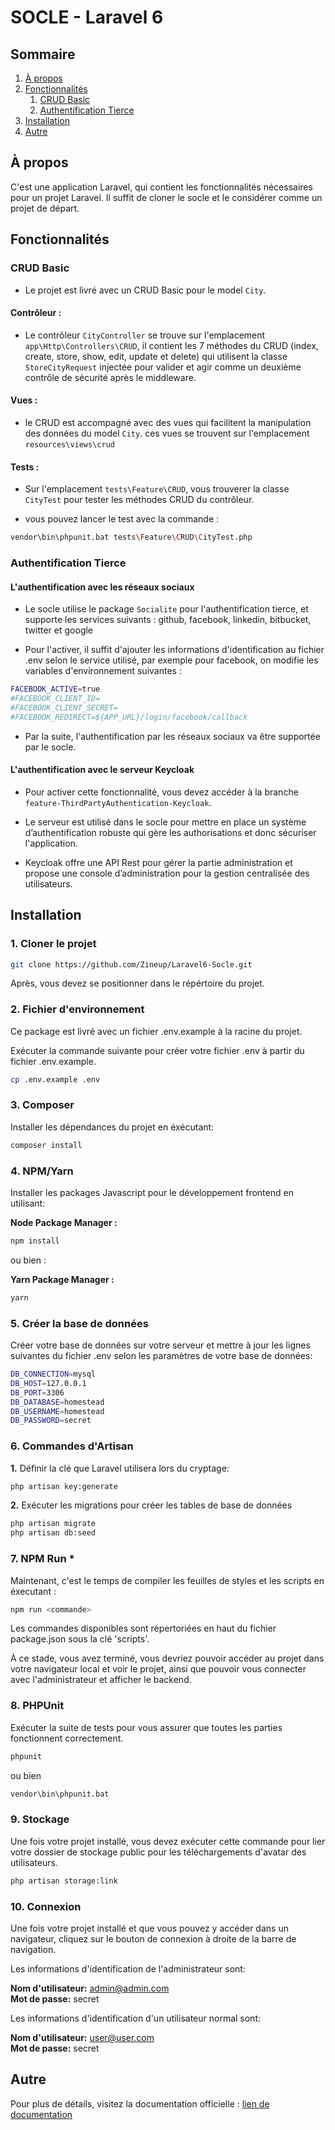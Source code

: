 # SOCLE - Laravel 6

## Sommaire
1. [À propos](#à-propos)
2. [Fonctionnalités](#fonctionnalités)
    1. [CRUD Basic](#crud-basic)
    2. [Authentification Tierce](#authentification-tierce)
3. [Installation](#installation)
4. [Autre](#autre)

## À propos

C'est une application Laravel, qui contient les fonctionnalités nécessaires pour un projet Laravel.
Il suffit de cloner le socle et le considérer comme un projet de départ.

## Fonctionnalités

### CRUD Basic

- Le projet est livré avec un CRUD Basic pour le model ``City``.

#### Contrôleur :

- Le contrôleur ``CityController`` se trouve sur l'emplacement ``app\Http\Controllers\CRUD``, il contient les 7 méthodes du CRUD (index, create, store, show, edit, update et delete) qui utilisent la classe ``StoreCityRequest`` injectée pour valider et agir comme un deuxième contrôle de sécurité après le middleware.

#### Vues :

- le CRUD est accompagné avec des vues qui facilitent la manipulation des données du model ``City``. ces vues se trouvent sur l'emplacement ``resources\views\crud``

#### Tests :
 
- Sur l'emplacement ``tests\Feature\CRUD``, vous trouverer la classe ``CityTest`` pour tester les méthodes CRUD du contrôleur.

- vous pouvez lancer le test avec la commande :

```bash
vendor\bin\phpunit.bat tests\Feature\CRUD\CityTest.php
```

### Authentification Tierce

#### L'authentification avec les réseaux sociaux

- Le socle utilise le package ``Socialite`` pour l'authentification tierce, et supporte les services suivants : github, facebook, linkedin, bitbucket, twitter et google

- Pour l'activer, il suffit d'ajouter les informations d'identification au fichier .env selon le service utilisé, par exemple pour facebook, on modifie les variables d'environnement suivantes :

```bash
FACEBOOK_ACTIVE=true
#FACEBOOK_CLIENT_ID=
#FACEBOOK_CLIENT_SECRET=
#FACEBOOK_REDIRECT=${APP_URL}/login/facebook/callback
```
- Par la suite, l'authentification par les réseaux sociaux va être supportée par le socle.

#### L'authentification avec le serveur Keycloak

- Pour activer cette fonctionnalité, vous devez accéder à la branche ``feature-ThirdPartyAuthentication-Keycloak``.

- Le serveur est utilisé dans le socle pour mettre en place un système d’authentification robuste qui gère les authorisations et donc sécuriser l'application.

- Keycloak offre une API Rest pour gérer la partie administration et propose une console d’administration pour la gestion centralisée des utilisateurs.


## Installation 

### 1. Cloner le projet

```bash
git clone https://github.com/Zineup/Laravel6-Socle.git
```
Après, vous devez se positionner dans le répértoire du projet.

### 2. Fichier d'environnement

Ce package est livré avec un fichier .env.example à la racine du projet.

Exécuter la commande suivante pour créer votre fichier .env à partir du fichier .env.example.

```bash
cp .env.example .env
```

### 3. Composer

Installer les dépendances du projet en éxécutant:

```bash
composer install
```

### 4. NPM/Yarn

Installer les packages Javascript pour le développement frontend en utilisant:

**Node Package Manager :**  
```bash 
npm install
```

ou bien :

**Yarn Package Manager :**  
```bash 
yarn
```

### 5. Créer la base de données

Créer votre base de données sur votre serveur et mettre à jour les lignes suivantes du fichier .env selon les paramètres de votre base de données:

```bash
DB_CONNECTION=mysql
DB_HOST=127.0.0.1
DB_PORT=3306
DB_DATABASE=homestead
DB_USERNAME=homestead
DB_PASSWORD=secret
```

### 6. Commandes d'Artisan

**1.** Définir la clé que Laravel utilisera lors du cryptage:

```bash
php artisan key:generate
```

**2.**  Exécuter les migrations pour créer les tables de base de données

```bash
php artisan migrate
php artisan db:seed
```

### 7. NPM Run *

Maintenant, c'est le temps de compiler les feuilles de styles et les scripts en éxecutant :

```bash
npm run <commande>
```
Les commandes disponibles sont répertoriées en haut du fichier package.json sous la clé 'scripts'.

À ce stade, vous avez terminé, vous devriez pouvoir accéder au projet dans votre navigateur local et voir le projet, ainsi que pouvoir vous connecter avec l'administrateur et afficher le backend.

### 8. PHPUnit

Exécuter la suite de tests pour vous assurer que toutes les parties fonctionnent correctement.

```bash
phpunit
```
ou bien 
```bash
vendor\bin\phpunit.bat
```

### 9. Stockage

Une fois votre projet installé, vous devez exécuter cette commande pour lier votre dossier de stockage public pour les téléchargements d'avatar des utilisateurs.

```bash
php artisan storage:link
```

### 10. Connexion

Une fois votre projet installé et que vous pouvez y accéder dans un navigateur, cliquez sur le bouton de connexion à droite de la barre de navigation.

Les informations d'identification de l'administrateur sont:

**Nom d'utilisateur:** admin@admin.com    
**Mot de passe:** secret

Les informations d'identification d'un utilisateur normal sont:

**Nom d'utilisateur:** user@user.com    
**Mot de passe:** secret

## Autre

Pour plus de détails, visitez la documentation officielle : [lien de documentation](https://laravel-boilerplate.com/6.0/documentation.html)



